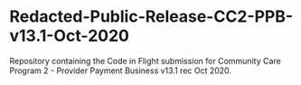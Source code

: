 # Redacted-Public-Release-CC2-PPB-v13.1-Oct-2020
Repository containing the Code in Flight submission for Community Care Program 2 - Provider Payment Business v13.1 rec Oct 2020.
